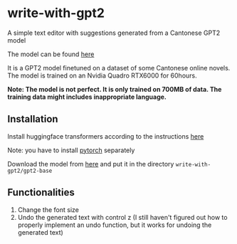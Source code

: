 # write-with-gpt2
A simple text editor with suggestions generated from a Cantonese GPT2 model

The model can be found [here](https://huggingface.co/jed351/gpt2_base_zh-hk-shikoto)

It is a GPT2 model finetuned on a dataset of some Cantonese online novels. The model is trained on an Nvidia Quadro RTX6000 for 60hours. 

**Note: The model is not perfect. It is only trained on 700MB of data. The training data might includes inappropriate language.**

## Installation
Install huggingface transformers according to the instructions [here](https://huggingface.co/docs/transformers/installation)

Note: you have to install [pytorch](https://pytorch.org/get-started/locally/) separately

Download the model from [here](https://huggingface.co/jed351/gpt2_base_zh-hk-shikoto/blob/main/pytorch_model.bin) and put it in the directory `write-with-gpt2/gpt2-base`


## Functionalities
1. Change the font size
2. Undo the generated text with control z (I still haven't figured out how to properly implement an undo function, but it works for undoing the generated text)